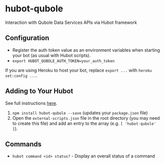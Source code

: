 # hubot-qubole
Interaction with Qubole Data Services APIs via Hubot framework

## Configuration

* Register the auth token value as an environment variables when starting your bot (as usual with Hubot scripts).
 * `export HUBOT_QUBOLE_AUTH_TOKEN=your_auth_token`

If you are using Heroku to host your bot, replace `export ...` with `heroku set:config ...`.

## Adding to Your Hubot

See full instructions [here](https://github.com/github/hubot/blob/master/docs/scripting.md#npm-packages).

1. `npm install hubot-qubole --save` (updates your `package.json` file)
2. Open the `external-scripts.json` file in the root directory (you may need to create this file) and add an entry to the array (e.g. `[ 'hubot-qubole' ]`).

## Commands

- `hubot command <id> status?` - Display an overall status of a command
